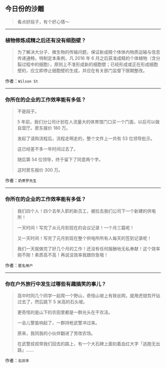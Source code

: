 ## 今日份的沙雕

> 看点好段子，有个好心情～


 
---

### 植物修炼成精之后还有没有细胞壁？

> 为了解决大分子、微生物的传输问题，保证新成精个体体内物质运输与信息传递通畅，特制定本条例，凡 2016 年 6 月之后获准成精的个体植物（含分裂过程中的细胞），原则上不准形成新的细胞壁；已经形成或正在形成细胞壁的，应立即停止细胞壁的生成，并应在有关部门监督下限期整改。


作者：`Wilson St`

---

### 你所在的企业的工作效率能有多低？

> 不是段子。
> 
> 5 年前，我们分公司计划在人流量大的体育馆门口买一个门面，以后可以做自营厅。房东报价 180 万。
> 
> 发起了请购流程后，流程走啊走的，整个文件上一共有 53 位领导批示。
> 
> 这已经差不多一年时间过去了。
> 
> 随后第 54 位领导，终于留下了同意两个字。
> 
> 这时房东报价 300 万。


作者：`奶茶罗先生`

---

### 你所在的企业的工作效率能有多低？

> 我们四个人！四个去年入职的新员工，被拉去我们公司下一个新建的供电所！
> 
> 一天时间！写完了从元月到现在的会议记录！一个月三篇呢！
> 
> 又一天时间！写完了元月到现在整个供电所所有人每天的签到记录呢！
> 
> 我们一天就做完了好几个月的工作！还没有任何报酬地无私奉献！这个效率刚不刚！素质高不高！再说没效率我跟你急哦！


作者：`匿名用户`

---

### 你在户外旅行中发生过哪些有趣搞笑的事儿？

> 高中时同几个同学一起爬一个野山，奇怪山坡上有铁丝网，就用虎钳剪开钻过去了，然后跳下 5 米高的石头坡。
> 
> 更奇怪的是山下的农田里都是一群光头在干农活。
> 
> 一会儿警笛响起了，一群持枪武警冲过来。
> 
> 原来，我同我的小伙伴翻进了劳改农场。
> 
> 在武警叔叔带我们回去的路上，有一个大石碑上面刻着血红大字「逃跑无出路」……


作者：`石庆年`